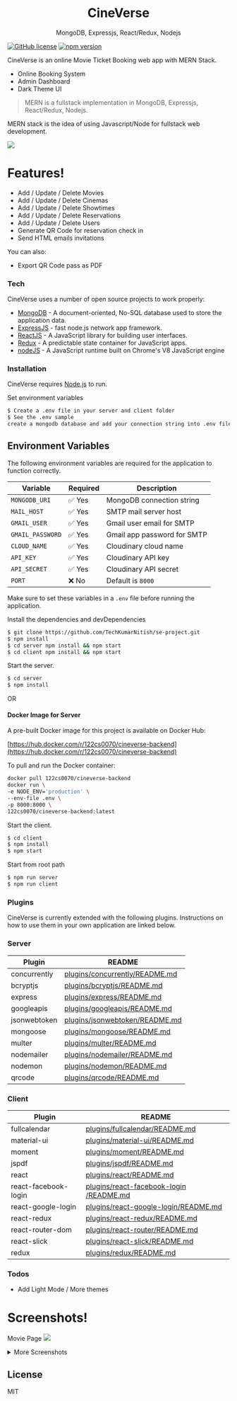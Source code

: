 <h1 align="center">
CineVerse
</h1>
<p align="center">
MongoDB, Expressjs, React/Redux, Nodejs
</p>

[![GitHub license](https://img.shields.io/badge/license-MIT-blue.svg)](https://github.com/facebook/react/blob/master/LICENSE) [![npm version](https://img.shields.io/npm/v/react.svg?style=flat)](https://www.npmjs.com/package/react) 

CineVerse is an online Movie Ticket Booking web app with MERN Stack.

  - Online Booking System
  - Admin Dashboard
  - Dark Theme UI


> MERN is a fullstack implementation in MongoDB, Expressjs, React/Redux, Nodejs.

MERN stack is the idea of using Javascript/Node for fullstack web development.

<img src="https://github.com/TechKumarNitish/image/blob/main/mern.png" />

# Features!

  - Add / Update / Delete Movies
  - Add / Update / Delete Cinemas
  - Add / Update / Delete Showtimes
  - Add / Update / Delete Reservations
  - Add / Update / Delete Users
  - Generate QR Code for reservation check in
  - Send HTML emails invitations 


You can also:
  - Export QR Code pass as PDF

### Tech
CineVerse uses a number of open source projects to work properly:
* [MongoDB](https://www.mongodb.com/) - A document-oriented, No-SQL database used to store the application data.
* [ExpressJS](https://expressjs.com/) - fast node.js network app framework.
* [ReactJS](https://reactjs.org/) - A JavaScript library for building user interfaces.
* [Redux](https://redux.js.org/) - A predictable state container for JavaScript apps.
* [nodeJS](https://nodejs.org/) - A JavaScript runtime built on Chrome's V8 JavaScript engine

### Installation

CineVerse requires [Node.js](https://nodejs.org/)  to run.

Set environment variables 

```sh
$ Create a .env file in your server and client folder
$ See the .env sample
create a mongodb database and add your connection string into .env file
```
## Environment Variables

The following environment variables are required for the application to function correctly.  

| Variable        | Required | Description                        |
|----------------|----------|------------------------------------|
| `MONGODB_URI`  | ✅ Yes   | MongoDB connection string         |
| `MAIL_HOST`    | ✅ Yes   | SMTP mail server host             |
| `GMAIL_USER`   | ✅ Yes   | Gmail user email for SMTP         |
| `GMAIL_PASSWORD` | ✅ Yes | Gmail app password for SMTP       |
| `CLOUD_NAME`   | ✅ Yes   | Cloudinary cloud name             |
| `API_KEY`      | ✅ Yes   | Cloudinary API key                |
| `API_SECRET`   | ✅ Yes   | Cloudinary API secret             |
| `PORT`         | ❌ No   | Default is `8000`                 |

Make sure to set these variables in a `.env` file before running the application.  


Install the dependencies and devDependencies

```sh
$ git clone https://github.com/TechKumarNitish/se-project.git
$ npm install
$ cd server npm install && npm start
$ cd client npm install && npm start
```
Start the server.

```sh
$ cd server 
$ npm install 
```
OR
#### Docker Image for Server

A pre-built Docker image for this project is available on Docker Hub:

[https://hub.docker.com/r/122cs0070/cineverse-backend](https://hub.docker.com/r/122cs0070/cineverse-backend)

To pull and run the Docker container:

```bash
docker pull 122cs0070/cineverse-backend
docker run \
-e NODE_ENV='production' \
--env-file .env \
-p 8000:8000 \
122cs0070/cineverse-backend:latest
```


Start the client.

```sh
$ cd client 
$ npm install 
$ npm start
```

Start from root path
```sh
$ npm run server
$ npm run client
```

### Plugins

CineVerse is currently extended with the following plugins. Instructions on how to use them in your own application are linked below.

### Server


| Plugin | README |
| ------ | ------ |
| concurrently | [plugins/concurrently/README.md](https://github.com/kimmobrunfeldt/concurrently/blob/master/README.md) |
| bcryptjs | [plugins/bcryptjs/README.md](https://github.com/dcodeIO/bcrypt.js/blob/master/README.md) |
| express | [plugins/express/README.md](https://github.com/expressjs/express/blob/master/Readme.md) |
| googleapis | [plugins/googleapis/README.md](https://github.com/googleapis/googleapis/blob/master/README.md) |
| jsonwebtoken | [plugins/jsonwebtoken/README.md](https://github.com/auth0/node-jsonwebtoken/blob/master/README.md) |
| mongoose | [plugins/mongoose/README.md](https://github.com/Automattic/mongoose/blob/master/README.md) |
| multer | [plugins/multer/README.md](https://github.com/expressjs/multer/blob/master/README.md)|
| nodemailer | [plugins/nodemailer/README.md](https://github.com/nodemailer/nodemailer/blob/master/README.md) |
| nodemon | [plugins/nodemon/README.md](https://github.com/remy/nodemon/blob/master/README.md) |
| qrcode | [plugins/qrcode/README.md](https://github.com/soldair/node-qrcode/blob/master/README.md) |

### Client

| Plugin | README |
| ------ | ------ |
| fullcalendar | [plugins/fullcalendar/README.md](https://github.com/fullcalendar/fullcalendar/blob/master/README.md) |
| material-ui | [plugins/material-ui/README.md](https://github.com/mui-org/material-ui/blob/master/README.md) |
| moment | [plugins/moment/README.md](https://www.npmjs.com/package/@date-io/moment?activeTab=readme) |
| jspdf | [plugins/jspdf/README.md](https://github.com/MrRio/jsPDF) |
| react | [plugins/react/README.md](https://github.com/facebook/react/blob/master/README.md) |
| react-facebook-login | [plugins/react-facebook-login /README.md](https://github.com/keppelen/react-facebook-login/blob/master/README.md) |
| react-google-login | [plugins/react-google-login/README.md](https://www.npmjs.com/package/react-google-login) |
| react-redux | [plugins/react-redux/README.md](https://github.com/reduxjs/react-redux) |
| react-router-dom | [plugins/react-router/README.md](https://github.com/ReactTraining/react-router/blob/master/README.md) |
| react-slick | [plugins/react-slick/README.md](https://github.com/akiran/react-slick) |
| redux | [plugins/redux/README.md](https://github.com/reduxjs/redux)|

### Todos

 - Add Light Mode / More themes



# Screenshots! 

Movie Page
<img src="https://github.com/TechKumarNitish/image/blob/main/movie.png" />

<details>
  <summary>More Screenshots</summary>
  Booking Page
  <img src="https://github.com/TechKumarNitish/image/blob/main/booking.png" />

  Booking Invitations
  <img src="https://github.com/TechKumarNitish/image/blob/main/invitation.png" />

  Guest Dashboard Page
  <img src="https://github.com/TechKumarNitish/image/blob/main/guest-dashboard.png" />

  My Account Page
  <img src="https://github.com/TechKumarNitish/image/blob/main/my-account.png" />

  Admin Home Page
  <img src="https://github.com/TechKumarNitish/image/blob/main/admin-dashboard.png" />

  Admin Cinema Page
  <img src="https://github.com/TechKumarNitish/image/blob/main/admin-cinemas.png" />

  Admin Movie Page
  <img src="https://github.com/TechKumarNitish/image/blob/main/admin-movies.png" />

  Admin Reservation Page
  <img src="https://github.com/TechKumarNitish/image/blob/main/reservations.png" />

  Admin Reservation Calendar
  <img src="https://github.com/TechKumarNitish/image/blob/main/calendar.png" />
</details>



License
----

MIT
